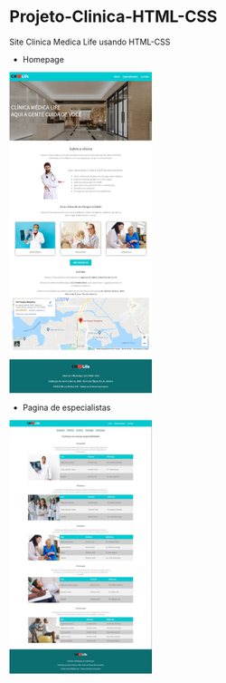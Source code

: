 # Projeto-Clinica-HTML-CSS
Site Clinica Medica Life usando HTML-CSS

- Homepage
<img src="assets/home-layout-desktop.jpg" width=50% height=50%>

- Pagina de especialistas
<img src="assets/especialidades-layout-desktop.jpg" width=50% height=50%>
